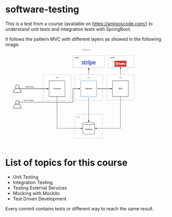 # software-testing
This is a test from a course (available on https://amigoscode.com/) to understand unit tests and integration tests with SpringBoot.

It follows the pattern MVC with different layers as showed in the following image.
<img width="1022" alt="architect diagram" src="src/main/resources/img/architect-diagram.png">

# List of topics for this course
- Unit Testing
- Integration Testing
- Testing External Services
- Mocking with Mockito
- Test Driven Development

Every commit contains tests or different way to reach the same result.